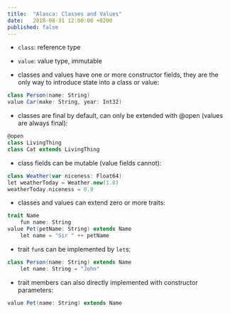 ```yaml
---
title:  "Alasca: Classes and Values"
date:   2018-08-31 12:00:00 +0200
published: false
---
```


- `class`: reference type
- `value`: value type, immutable

- classes and values have one or more constructor fields, they are the only way to introduce state into a class or value:

```scala
class Person(name: String)
value Car(make: String, year: Int32)
```

- classes are final by default, can only be extended with @open (values are always final):

```scala
@open
class LivingThing
class Cat extends LivingThing
```

- class fields can be mutable (value fields cannot):

```scala
class Weather(var niceness: Float64)
let weatherToday = Weather.new(1.0)
weatherToday.niceness = 0.8
```

- classes and values can extend zero or more traits:

```scala
trait Name
	fun name: String
value Pet(petName: String) extends Name
	let name = "Sir " ++ petName
```

- trait `fun`s can be implemented by `let`s:

```scala
class Person(name: String) extends Name
	let name: String = "John" 
```

- trait members can also directly implemented with constructor parameters:

```scala
value Pet(name: String) extends Name
```
